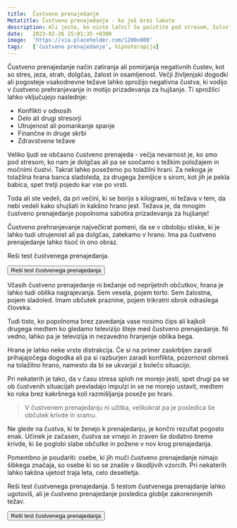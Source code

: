 ```yaml
---
title:  Čustveno prenajedanje
Metatitle: Čustveno prenajedanje - ko ješ brez lakote
description: Ali jeste, ko niste lačni? Se počutite pod stresom, žalostni ali jezni? Morda imaš težave s čustvenim prenajedanjem. Preveri ali si ujet v čustveno prenajdanje
date:   2023-02-26 15:01:35 +0300
image:  'https://via.placeholder.com/1200x800'
tags:   ['čustveno prenajedanje', hipnoterapija]
---
```


Čustveno prenajedanje način zatiranja ali pomirjanja negativnih čustev, kot so stres, jeza, strah, dolgčas, žalost in osamljenost. Večji življenjski dogodki ali pogosteje vsakodnevne težave lahko sprožijo negativna čustva, ki vodijo v čustveno prehranjevanje in motijo prizadevanja za hujšanje. Ti sprožilci lahko vključujejo naslednje:

- Konflikti v odnosih
- Delo ali drugi stresorji
- Utrujenost ali pomankanje spanje
- Finančne in druge skrbi
- Zdravstvene težave

Veliko ljudi se občasno čustveno prenajeda - večja nevarnost je, ko smo pod stresom, ko nam je dolgčas ali pa se soočamo s težkim položajem in močnimi čustvi. Takrat lahko posežemo po tolažilni hrani. Za nekoga je tolažilna hrana banca sladoleda, za drugega žemljice s sirom, kot jih je pekla babica, spet tretji pojedo kar vse po vrsti. 

Toda ali ste vedeli, da pri večini, ki se borijo s kilogrami, ni težava v tem, da nebi vedeli kako shujšati in kakšno hrano jest. Težava je, da mnogim čustveno prenajedanje popolnoma sabotira prizadevanja za hujšanje! 

Čustveno prehranjevanje največkrat pomeni, da se v obdobju stiske, ki je lahko tudi utrujenost ali pa dolgčas, zatekamo v hrano. Ima pa čustveno prenajedanje lahko tisoč in ono obraz.


<div class="article_button"><p>Reši test čustvenega prenajedanja. </p>
    <form class="form" action="https://preview.mailerlite.io/preview/14994/forms/81273345070335372" method="GET" target="_blank">
        <button class="button button--middle" type="submit">Reši test čustvenega prenajedanja<i class="ion ion-ios-paper-plane"></i></button>
    </form>
</div>

Včasih čustveno prenajedanje ni bežanje od neprijetnih občutkov, hrana je lahko tudi oblika nagrajevanja. Sem vesela, pojem torto. Sem žalostna, pojem sladoled. Imam občutek praznine, pojem trikratni obrok odraslega človeka.

Tudi tisto, ko popolnoma brez zavedanja vase nosimo čips ali kajkoli drugega medtem ko gledamo televizijo šteje med čustveno prenajedanje. Ni vedno, lahko pa je televizija in nezavedno hranjenje oblika bega.

Hrana je lahko neke vrste distrakcija. Če si na primer zaskrbljen zaradi prihajajočega dogodka ali pa si razburjen zaradi konflikta, pozornost obrneš na tolažilno hrano, namesto da bi se ukvarjal z bolečo situacijo.

Pri nekaterih je tako, da v času stresa sploh ne morejo jesti, spet drugi pa se ob čustvenih situacijah prevladajo impulzi in se ne morejo ustavit, medtem ko roka brez kakršnega koli razmišljanja poseže po hrani. 

> V čustvenem prenajedanju ni užitka, velikokrat pa je posledica še občutek krivde in sramu. 

Ne glede na čustva, ki te ženejo k prenajedanju, je končni rezultat pogosto enak. Učinek je začasen, čustva se vrnejo in zraven še dodatno breme krivde, ki še poglobi slabe občutke in požene v nov krog prenajedanja.


Pomembno je poudariti: osebe, ki jih muči čustveno prenajedanje nimajo šibkega značaja, so osebe ki so se znašle v škodljivih vzorcih. Pri nekaterih lahko takšna ujetost traja leta, celo desetletja.


<div class="article_button">
<p>Reši test čustvenega prenajedanja. S testom čustvenega prenajdanje lahko ugotoviš, ali je čustveno prenajedanje posledica globlje zakoreninjenih težav.</p>
    <form class="form" action="https://preview.mailerlite.io/preview/14994/forms/81273345070335372" method="GET" target="_blank">
        <button class="button button--middle" type="submit">Reši test čustvenega prenajedanja<i class="ion ion-ios-paper-plane"></i></button>
    </form>
</div>
